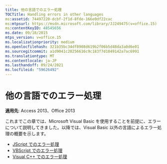 ```yaml
---
title: 他の言語でのエラー処理
TOCTitle: Handling errors in other languages
ms:assetid: 74497220-dcbf-2f1d-8fde-166e0df22cac
ms:mtpsurl: https://msdn.microsoft.com/library/JJ249475(v=office.15)
ms:contentKeyID: 48545656
ms.date: 09/18/2015
mtps_version: v=office.15
ms.localizationpriority: medium
ms.openlocfilehash: 321b35bc34df8908d619b2f06b5d48da3a0d6e01
ms.sourcegitcommit: a1d9041c20256616c9c183f7d1049142a7ac6991
ms.translationtype: MT
ms.contentlocale: ja-JP
ms.lasthandoff: 09/24/2021
ms.locfileid: "59626492"
---
```

# <a name="handling-errors-in-other-languages"></a>他の言語でのエラー処理

**適用先**: Access 2013、Office 2013

これまでこの章では、Microsoft Visual Basic を使用することを前提に、エラーについて説明してきました。以降では、Visual Basic 以外の言語によるエラー処理の概要を示します。

- [JScript でのエラー処理](handling-errors-in-jscript.md)
- [VBScript でのエラー処理](handling-errors-in-vbscript.md)
- [Visual C++ でのエラー処理](handling-errors-in-visual-c.md)

